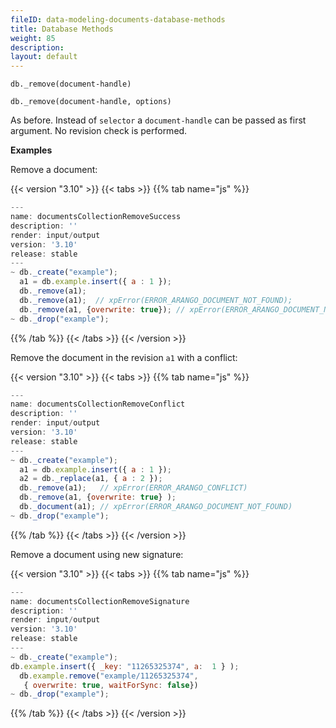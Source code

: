 ```yaml
---
fileID: data-modeling-documents-database-methods
title: Database Methods
weight: 85
description: 
layout: default
---
```

`db._remove(document-handle)`

`db._remove(document-handle, options)`

As before. Instead of `selector` a `document-handle` can be passed as
first argument. No revision check is performed.

**Examples**

Remove a document:


 {{< version "3.10" >}}
{{< tabs >}}
{{% tab name="js" %}}
```js
---
name: documentsCollectionRemoveSuccess
description: ''
render: input/output
version: '3.10'
release: stable
---
~ db._create("example");
  a1 = db.example.insert({ a : 1 });
  db._remove(a1);
  db._remove(a1);  // xpError(ERROR_ARANGO_DOCUMENT_NOT_FOUND);
  db._remove(a1, {overwrite: true}); // xpError(ERROR_ARANGO_DOCUMENT_NOT_FOUND);
~ db._drop("example");
```
{{% /tab %}}
{{< /tabs >}}
{{< /version >}}
 



Remove the document in the revision `a1` with a conflict:


 {{< version "3.10" >}}
{{< tabs >}}
{{% tab name="js" %}}
```js
---
name: documentsCollectionRemoveConflict
description: ''
render: input/output
version: '3.10'
release: stable
---
~ db._create("example");
  a1 = db.example.insert({ a : 1 });
  a2 = db._replace(a1, { a : 2 });
  db._remove(a1);   // xpError(ERROR_ARANGO_CONFLICT)
  db._remove(a1, {overwrite: true} );
  db._document(a1); // xpError(ERROR_ARANGO_DOCUMENT_NOT_FOUND)
~ db._drop("example");
```
{{% /tab %}}
{{< /tabs >}}
{{< /version >}}
 



Remove a document using new signature:


 {{< version "3.10" >}}
{{< tabs >}}
{{% tab name="js" %}}
```js
---
name: documentsCollectionRemoveSignature
description: ''
render: input/output
version: '3.10'
release: stable
---
~ db._create("example");
db.example.insert({ _key: "11265325374", a:  1 } );
  db.example.remove("example/11265325374",
   { overwrite: true, waitForSync: false})
~ db._drop("example");
```
{{% /tab %}}
{{< /tabs >}}
{{< /version >}}
 


